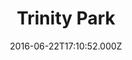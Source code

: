 ---
date: 2016-06-22T17:10:52.000Z
title: Trinity Park
latitude: 52.032941091526
longitude: 1.2230845941067618
category: checkin
---